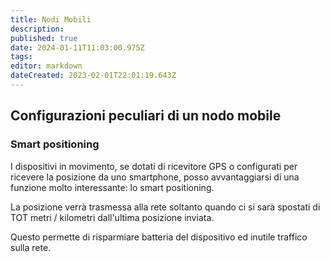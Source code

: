 ```yaml
---
title: Nodi Mobili
description: 
published: true
date: 2024-01-11T11:03:00.975Z
tags: 
editor: markdown
dateCreated: 2023-02-01T22:01:19.643Z
---
```


## Configurazioni peculiari di un nodo mobile


### Smart positioning 
I dispositivi in movimento, se dotati di ricevitore GPS o configurati per ricevere la posizione da uno smartphone, posso avvantaggiarsi di una funzione molto interessante: lo smart positioning.

La posizione verrà trasmessa alla rete soltanto quando ci si sarà spostati di TOT metri / kilometri dall'ultima posizione inviata. 

Questo permette di risparmiare batteria del dispositivo ed inutile traffico sulla rete.